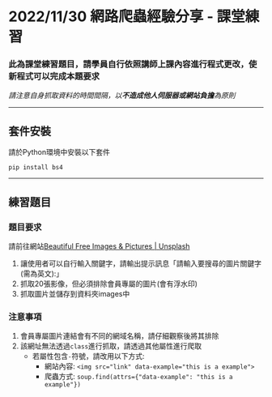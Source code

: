 # **2022/11/30 網路爬蟲經驗分享 - 課堂練習**

### **此為課堂練習題目，請學員自行依照講師上課內容進行程式更改，使新程式可以完成本題要求**

_請注意自身抓取資料的時間間隔，以**不造成他人伺服器或網站負擔**為原則_

***

## **套件安裝**
請於Python環境中安裝以下套件
```
pip install bs4
```

***

## **練習題目**
### **題目要求**
請前往網站[Beautiful Free Images & Pictures | Unsplash](https://unsplash.com/)
1. 讓使用者可以自行輸入關鍵字，請輸出提示訊息「請輸入要搜尋的圖片關鍵字(需為英文):」
2. 抓取20張影像，但必須排除會員專屬的圖片(會有浮水印)
3. 抓取圖片並儲存到資料夾images中

### **注意事項**
1. 會員專屬圖片連結會有不同的網域名稱，請仔細觀察後將其排除
2. 該網址無法透過`class`進行抓取，請透過其他屬性進行爬取
    * 若屬性包含`-`符號，請改用以下方式:
        * 網站內容: `<img src="link" data-example="this is a example">`
        * 爬蟲方式: `soup.find(attrs={"data-example": "this is a example"})`
